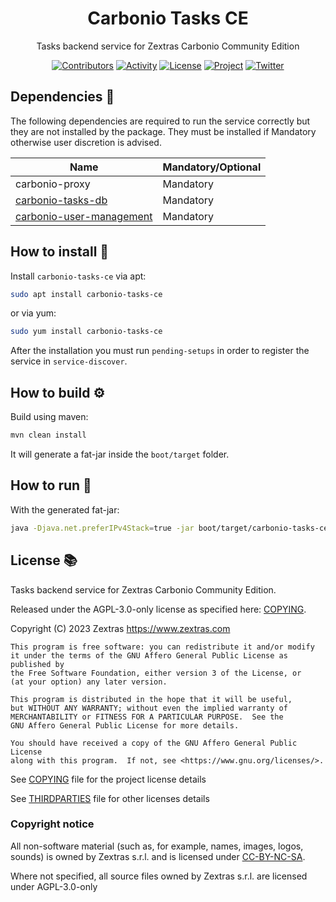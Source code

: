 <!--
SPDX-FileCopyrightText: 2023 Zextras <https://www.zextras.com>

SPDX-License-Identifier: AGPL-3.0-only
-->

<div align="center">
  <h1>Carbonio Tasks CE</h1>
</div>

<div align="center">

Tasks backend service for Zextras Carbonio Community Edition

[![Contributors][contributors-badge]][contributors]
[![Activity][activity-badge]][activity]
[![License][license-badge]](COPYING)
[![Project][project-badge]][project]
[![Twitter][twitter-badge]][twitter]

</div>

## Dependencies 🔗

The following dependencies are required to run the service correctly but they are not installed by the package.
They must be installed if Mandatory otherwise user discretion is advised.

| Name                                                                            | Mandatory/Optional |
|---------------------------------------------------------------------------------|--------------------|
| carbonio-proxy                                                                  | Mandatory          |
| [carbonio-tasks-db](https://github.com/Zextras/carbonio-tasks-db)               | Mandatory          |
| [carbonio-user-management](https://github.com/Zextras/carbonio-user-management) | Mandatory          |

## How to install 🏁
Install `carbonio-tasks-ce` via apt:

```bash
sudo apt install carbonio-tasks-ce
```

or via yum:

```bash
sudo yum install carbonio-tasks-ce
```

After the installation you must run `pending-setups` in order to register the service in `service-discover`.

## How to build ⚙
Build using maven:
```bash
mvn clean install
```
It will generate a fat-jar inside the `boot/target` folder.

## How to run 🚀
With the generated fat-jar:
```bash
java -Djava.net.preferIPv4Stack=true -jar boot/target/carbonio-tasks-ce-*-jar-with-dependencies.jar
```
## License 📚

Tasks backend service for Zextras Carbonio Community Edition.

Released under the AGPL-3.0-only license as specified here: [COPYING](COPYING).

Copyright (C) 2023 Zextras <https://www.zextras.com>

    This program is free software: you can redistribute it and/or modify
    it under the terms of the GNU Affero General Public License as published by
    the Free Software Foundation, either version 3 of the License, or
    (at your option) any later version.

    This program is distributed in the hope that it will be useful,
    but WITHOUT ANY WARRANTY; without even the implied warranty of
    MERCHANTABILITY or FITNESS FOR A PARTICULAR PURPOSE.  See the
    GNU Affero General Public License for more details.

    You should have received a copy of the GNU Affero General Public License
    along with this program.  If not, see <https://www.gnu.org/licenses/>.

See [COPYING](COPYING) file for the project license details

See [THIRDPARTIES](THIRDPARTIES) file for other licenses details

### Copyright notice

All non-software material (such as, for example, names, images, logos, sounds) is owned by Zextras
s.r.l. and is licensed under [CC-BY-NC-SA](https://creativecommons.org/licenses/by-nc-sa/4.0/).

Where not specified, all source files owned by Zextras s.r.l. are licensed under AGPL-3.0-only


[contributors-badge]: https://img.shields.io/github/contributors/zextras/carbonio-tasks-ce "Contributors"

[contributors]: https://github.com/zextras/carbonio-tasks-ce/graphs/contributors "Contributors"

[activity-badge]: https://img.shields.io/github/commit-activity/m/zextras/carbonio-tasks-ce "Activity"

[activity]: https://github.com/zextras/carbonio-tasks-ce/pulse "Activity"

[license-badge]: https://img.shields.io/badge/license-AGPL%203-green "License AGPL 3"

[project-badge]: https://img.shields.io/badge/project-carbonio-informational "Project Carbonio"

[project]: https://www.zextras.com/carbonio/ "Project Carbonio"

[twitter-badge]: https://img.shields.io/twitter/follow/zextras?style=social&logo=twitter "Follow on Twitter"

[twitter]: https://twitter.com/intent/follow?screen_name=zextras "Follow Zextras on Twitter"
